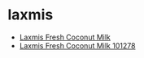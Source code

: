 # laxmis

 * [Laxmis Fresh Coconut Milk](../../index/l/laxmis-fresh-coconut-milk-101278.json)
 * [Laxmis Fresh Coconut Milk 101278](../../index/l/laxmis-fresh-coconut-milk-101278.json)
